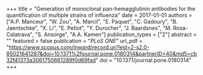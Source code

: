 +++
title = "Generation of monoclonal pan-hemagglutinin antibodies for the quantification of multiple strains of influenza"
date = 2017-01-01
authors = ["A.P. Manceur", "W. Zou", "A. Marcil", "E. Paquet", "C. Gadoury", "B. Jaentschke", "X. Li", "E. Petiot", "Y. Durocher", "J. Baardsnes", "M. Rosa-Calatrava", "S. Ansorge", "A.A. Kamen"]
publication_types = ["2"]
abstract = ""
featured = false
publication = "*PLoS ONE*"
url_pdf = "https://www.scopus.com/inward/record.uri?eid=2-s2.0-85021641287&doi=10.1371%2fjournal.pone.0180314&partnerID=40&md5=cb32f41373a3061750661289f0d69fad"
doi = "10.1371/journal.pone.0180314"
+++

